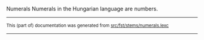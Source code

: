 Numerals
Numerals in the Hungarian language are numbers.

* * *

<small>This (part of) documentation was generated from [src/fst/stems/numerals.lexc](https://github.com/giellalt/lang-hun/blob/main/src/fst/stems/numerals.lexc)</small>

---

